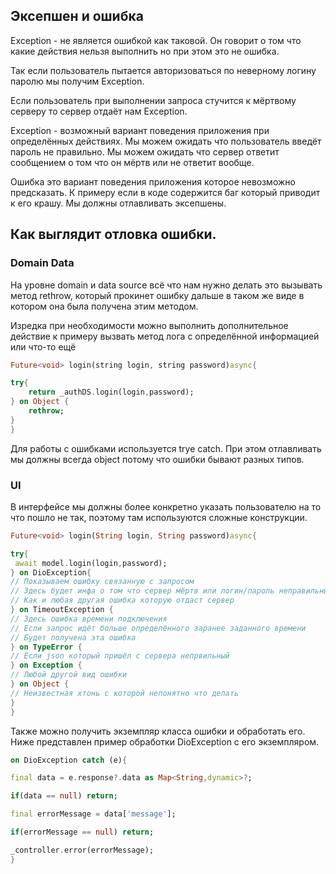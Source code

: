 
## Эксепшен и ошибка

Exception - не является ошибкой как таковой. Он говорит о том что какие действия нельзя выполнить но при этом это не ошибка.

Так если пользователь пытается авторизоваться по неверному логину паролю мы получим Exception.

Если пользователь при выполнении запроса стучится к мёртвому серверу то сервер отдаёт нам Exception.

Exception - возможный вариант поведения приложения при определённых действиях. Мы можем ожидать что пользователь введёт пароль не правильно. Мы можем ожидать что сервер ответит сообщением о том что он мёртв или не ответит вообще.

Ошибка это вариант поведения приложения которое невозможно предсказать. К примеру если в коде содержится баг который приводит к его крашу. Мы должны отлавливать эксепшены.

## Как выглядит отловка ошибки.

### Domain Data

На уровне domain и data source всё что нам нужно делать это вызывать метод rethrow, который прокинет ошибку дальше в таком же виде в котором она была получена этим методом.

Изредка при необходимости можно выполнить дополнительное действие к примеру вызвать метод лога с определённой информацией или что-то ещё

```dart
Future<void> login(string login, string password)async{

try{
	return _authDS.login(login,password);
} on Object {
	rethrow;
}
}
```

Для работы с ошибками используется trye catch. При этом отлавливать мы должны всегда object потому что ошибки бывают разных типов.

### UI

В интерфейсе мы должны более конкретно указать пользователю на то что пошло не так, поэтому там используются сложные конструкции.

```dart
Future<void> login(String login, String password)async{

try{
 await model.login(login,password);
} on DioException{
// Показываем ошибку связанную с запросом
// Здесь будет инфа о том что сервер мёртв или логин/пароль неправильный
// Как и любая другая ошибка которую отдаст сервер
} on TimeoutException {
// Здесь ошибка времени подключения
// Если запрос идёт больше определённого заранее заданного времени
// Будет получена эта ошибка
} on TypeError {
// Если json который пришёл с сервера непрвильный
} on Exception {
// Любой другой вид ошибки
} on Object {
// Неизвестная хтонь с которой непонятно что делать
}
}
```

Также можно получить экземпляр класса ошибки и обработать его. Ниже представлен пример обработки DioException с его экземпляром.

```dart
on DioException catch (e){

final data = e.response?.data as Map<String,dynamic>?;

if(data == null) return;

final errorMessage = data['message'];

if(errorMessage == null) return;

_controller.error(errorMessage);
}
```

